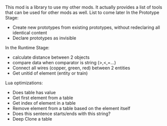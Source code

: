 This mod is a library to use my other mods.
It actually provides a list of tools that can be used for other mods as well. List to come later
In the Prototype Stage:  
- Create new prototypes from existing prototypes, without redeclaring all identical content
- Declare prototypes as invisible

In the Runtime Stage:  
- calculate distance between 2 objects
- compare data when comparator is string (>,<,=...)
- Connect all wires (copper, green, red) between 2 entities
- Get unitid of element (entity or train)

Lua optimizations:
- Does table has value
- Get first element from a table
- Get index of element in a table
- Remove element from a table based on the element itself
- Does this sentence starts/ends with this string?
- Deep Clone a table 